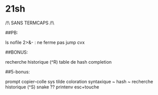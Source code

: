 # 21sh

/!\ SANS TERMCAPS /!\

##PB:

ls nofile 2>&- : ne ferme pas
jump cvx

##BONUS:

recherche historique (^R)
table de hash
completion

##5-bonus:

prompt
copier-colle sys
tilde
coloration syntaxique
~ hash
~ recherche historique (^S)
snake ??
printenv
esc+touche
